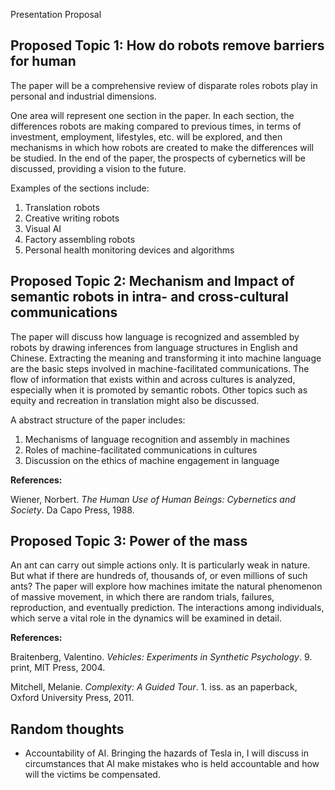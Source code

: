 Presentation Proposal

## Proposed Topic 1: How do robots remove barriers for human

The paper will be a comprehensive review of disparate roles robots play in personal and industrial dimensions. 

One area will represent one section in the paper. In each section, the differences robots are making compared to previous times, in terms of investment, employment, lifestyles, etc. will be explored, and then mechanisms in which how robots are created to make the differences will be studied. In the end of the paper, the prospects of cybernetics will be discussed, providing a vision to the future.

Examples of the sections include:

1. Translation robots
2. Creative writing robots
3. Visual AI
4. Factory assembling robots
5. Personal health monitoring devices and algorithms



## Proposed Topic 2: Mechanism and Impact of semantic robots in intra- and cross-cultural communications

The paper will discuss how language is recognized and assembled by robots by drawing inferences from language structures in English and Chinese. Extracting the meaning and transforming it into machine language are the basic steps involved in machine-facilitated communications. The flow of information that exists within and across cultures is analyzed, especially when it is promoted by semantic robots. Other topics such as equity and recreation in translation might also be discussed.

A abstract structure of the paper includes:

1. Mechanisms of language recognition and assembly in machines
2. Roles of machine-facilitated communications in cultures
3. Discussion on the ethics of machine engagement in language

**References:**

Wiener, Norbert. *The Human Use of Human Beings: Cybernetics and Society*. Da Capo Press, 1988.



## Proposed Topic 3: Power of the mass

An ant can carry out simple actions only. It is particularly weak in nature. But what if there are hundreds of, thousands of, or even millions of such ants? The paper will explore how machines imitate the natural phenomenon of massive movement, in which there are random trials, failures, reproduction, and eventually prediction. The interactions among individuals, which serve a vital role in the dynamics will be examined in detail.

**References:** 

Braitenberg, Valentino. *Vehicles: Experiments in Synthetic Psychology*. 9. print, MIT Press, 2004.

Mitchell, Melanie. *Complexity: A Guided Tour*. 1. iss. as an paperback, Oxford University Press, 2011.

## Random thoughts

- Accountability of AI. Bringing the hazards of Tesla in, I will discuss in circumstances that AI make mistakes who is held accountable and how will the victims be compensated.
